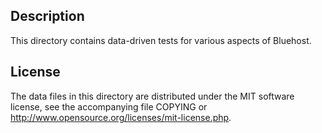 Description
------------

This directory contains data-driven tests for various aspects of Bluehost.

License
--------

The data files in this directory are distributed under the MIT software
license, see the accompanying file COPYING or
http://www.opensource.org/licenses/mit-license.php.

